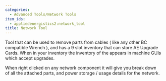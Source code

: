 ```yaml
---
categories:
  - Advanced Tools/Network Tools
item_ids:
  - appliedenergistics2:network_tool
title: Network Tool
---
```


Tool that can be used to remove parts from cables ( like any other BC
compatible Wrench ), and has a 9 slot inventory that can store AE Upgrade
Cards. When in your inventory the inventory of the <ItemLink
id="appliedenergistics2:network_tool"/> appears in machine GUIs
which accept upgrades.

When right clicked on any network component it will give you break down of all
the attached parts, and power storage / usage details for the network.

<RecipeFor id="appliedenergistics2:network_tool"/>
